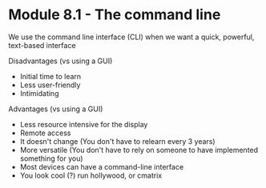 # Module 8.1 - The command line

We use the command line interface (CLI) when we want a quick, powerful, text-based interface

Disadvantages (vs using a GUI)

* Initial time to learn
* Less user-friendly
* Intimidating

Advantages (vs using a GUI)

* Less resource intensive for the display
* Remote access
* It doesn't change (You don't have to relearn every 3 years)
* More versatile (You don't have to rely on someone to have implemented something for you)
* Most devices can have a command-line interface
* You look cool (?) run hollywood, or cmatrix

